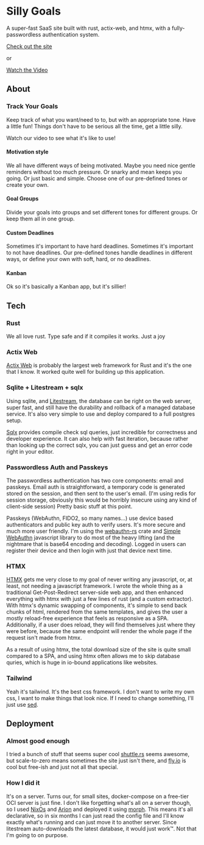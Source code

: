 # Silly Goals

A super-fast SaaS site built with rust, actix-web, and htmx, with a
fully-passwordless authentication system.

[Check out the site](https://sillygoals.com)

or

[Watch the Video](https://sillygoals.com/about/video)

## About

### Track Your Goals

Keep track of what you want/need to to, but with an appropriate tone. Have a little fun! Things don't have to be serious all the time, get a little silly.

Watch our video to see what it's like to use!

#### Motivation style

We all have different ways of being motivated. Maybe you need nice gentle reminders without too much pressure. Or snarky and mean keeps you going. Or just basic and simple. Choose one of our pre-defined tones or create your own.

#### Goal Groups

Divide your goals into groups and set different tones for different groups. Or keep them all in one group.

#### Custom Deadlines

Sometimes it's important to have hard deadlines. Sometimes it's important to not have deadlines. Our pre-defined tones handle deadlines in different ways, or define your own with soft, hard, or no deadlines.

#### Kanban

Ok so it's basically a Kanban app, but it's sillier!


## Tech

### Rust

We all love rust. Type safe and if it compiles it works. Just a joy

### Actix Web

[Actix Web](https://actix.rs/) is probably the largest web framework for Rust and
it's the one that I know. It worked quite well for building up this application.


### Sqlite + Litestream + sqlx

Using sqlite, and [Litestream](https://litestream.io), the database can be 
right on the web server, super fast, and still have the durability and rollback 
of a managed database service. It's also very simple to use and deploy
compared to a full postgres setup. 

[Sqlx](https://github.com/launchbadge/sqlx) provides compile check sql queries,
just incredible for correctness and developer experience. It can also help with
fast iteration, because rather than looking up the correct sqlx, you can just 
guess and get an error code right in your editor.

### Passwordless Auth and Passkeys

The passwordless authentication has two core components: email and passkeys.
Email auth is straightforward, a temporary code is generated stored on the
session, and then sent to the user's email. (I'm using redis for session storage,
obviously this would be horribly insecure using any kind of client-side session)
Pretty basic stuff at this point.

Passkeys (WebAuthn, FIDO2, so many names…) use device based authenticators and
public key auth to verify users. It's more secure and much more user friendly.
I'm using the [webauthn-rs](https://github.com/kanidm/webauthn-rs) crate 
and [Simple WebAuthn](https://simplewebauthn.dev) javascript library to do 
most of the heavy lifting (and the nightmare that is base64 encoding and 
decoding). Logged in users can register their device and then login with just
that device next time.


### HTMX

[HTMX](https://htmx.org) gets me very close to my goal of never writing any 
javascript, or, at least, not needing a javascript framework. I wrote the whole
thing as a traditional Get-Post-Redirect server-side web app, and then enhanced
everything with htmx with just a few lines of rust (and a custom extractor).
With htmx's dynamic swapping of components, it's simple to send back chunks of
html, rendered from the same templates, and gives the user a mostly reload-free
experience that feels as responsive as a SPA. Additionally, if a user does 
reload, they will find themselves just where they were before, because the same
endpoint will render the whole page if the request isn't made from htmx. 

As a result of using htmx, the total download size of the site is quite small 
compared to a SPA, and using htmx often allows me to skip database quries, which
is huge in io-bound applications like websites.



### Tailwind

Yeah it's tailwind. It's the best css framework. I don't want to write my own 
css, I want to make things that look nice. If I need to change something, I'll
just use [sed](https://www.gnu.org/software/sed/manual/sed.html).



## Deployment

### Almost good enough

I tried a bunch of stuff that seems super cool [shuttle.rs](https://shuttle.rs)
seems awesome, but scale-to-zero means sometimes the site just isn't there, and
[fly.io](https://fly.io) is cool but free-ish and just not all that special.

### How I did it

It's on a server. Turns our, for small sites, docker-compose on a free-tier OCI 
server is just fine. I don't like forgetting what's all on a server though, so
I used [NixOs](https://www.nixos.org/) and 
[Arion](https://docs.hercules-ci.com/arion/) and deployed it using 
[morph](https://github.com/DBCDK/morph). This means it's all declarative, so 
in six months I can just read the config file and I'll know exactly what's 
running and can just move it to another server. Since litestream auto-downloads
the latest database, it would just work™. Not that I'm going to on purpose.
